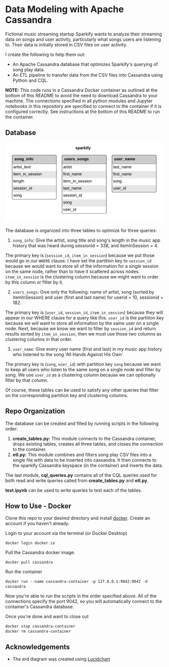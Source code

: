 # Data Modeling with Apache Cassandra

Fictional music streaming startup Sparkify wants to analyze their streaming data
on songs and user activity, particularly what songs users are listening to.
Their data is initially stored in CSV files on user activity.

I create the following to help them out:

- An Apache Cassandra database that optimizes Sparkify's querying of song play
data.
- An ETL pipeline to transfer data from the CSV files into Cassandra using
Python and CQL.

**NOTE:** This code runs in a Cassandra Docker container as outlined at the
bottom of this README to avoid the need to download Cassandra to your machine.
The connections specified in all python modules and Jupyter notebooks in this
repository are specified to connect to the container if it is configured
correctly. See instructions at the bottom of this README to run the container.

## Database

![](/images/sparkify_tables.jpeg?raw=true)

The database is organized into three tables to optimize for three queries:
1. `song_info`: Give the artist, song title and song's length in the music app
history that was heard during  sessionId = 338, and itemInSession  = 4.

 The primary key is (`session_id`, `item_in_session`) because we put those would
go in our `WHERE` clause. I have set the partition key to `session_id` because
we would want to store all of the information for a single session on the same
node, rather than to have it scattered across nodes. `item_in_session` is the
clustering column because we might want to order by this column or filter by it.


2. `users_songs`: Give only the following: name of artist, song (sorted by
itemInSession) and user (first and last name) for userid = 10, sessionid = 182.

 The primary key is (`user_id`, `session_id`, `item_in_session`) because they
will appear in our WHERE clause for a query like this. `user_id` is the
partition key because we will want to store all information by the same user on
a single node. Next, because we know we want to filter by `session_id` and
return results sorted by `item_in_session`, then we must use those two columns
as clustering columns in that order.

3. `user_name`: Give every user name (first and last) in my music app history
who listened to the song 'All Hands Against His Own'

 The primary key is (`song`, `user_id`) with partition key `song` because we want
to keep all users who listen to the same song on a single node and filter by
song. We use `user_id` as a clustering column because we can optionally filter
by that column.

Of course, these tables can be used to satisfy any other queries that filter on
the corresponding partition key and clustering columns.

## Repo Organization
 The database can be created and filled by running scripts in the following
 order:
1. **create_tables.py:** This module connects to the Cassandra container,
drops existing tables, creates all three tables, and closes the connection to
the container.
2. **etl.py:** This module combines and filters song play CSV files into a
single file with data to be inserted into cassandra. It then connects to the
sparkify Cassandra keyspace (in the container) and inserts the data.

The last module, **cql_queries.py** contains all of the CQL queries used for
both read and write queries called from **create_tables.py** and **etl.py**.

**test.ipynb** can be used to write queries to test each of the tables.

## How to Use - Docker

Clone this repo to your desired directory and install
[docker](https://docs.docker.com/). Create an account if you haven't already.

Login to your account via the terminal (or Docker Desktop)

```
docker login docker.io
```
Pull the Cassandra docker image.
```
docker pull cassandra
```
Run the container
```
docker run --name cassandra-container -p 127.0.0.1:9042:9042 -d cassandra
```

Now you're able to run the scripts in the order specified above. All of the
connections specify the port 9042, so you will automatically connect to the
container's Cassandra database.

Once you're done and want to close out
```
docker stop cassandra-container
docker rm cassandra-container
```
## Acknowledgements
- The erd diagram was created using [Lucidchart](lucidchart.com)
